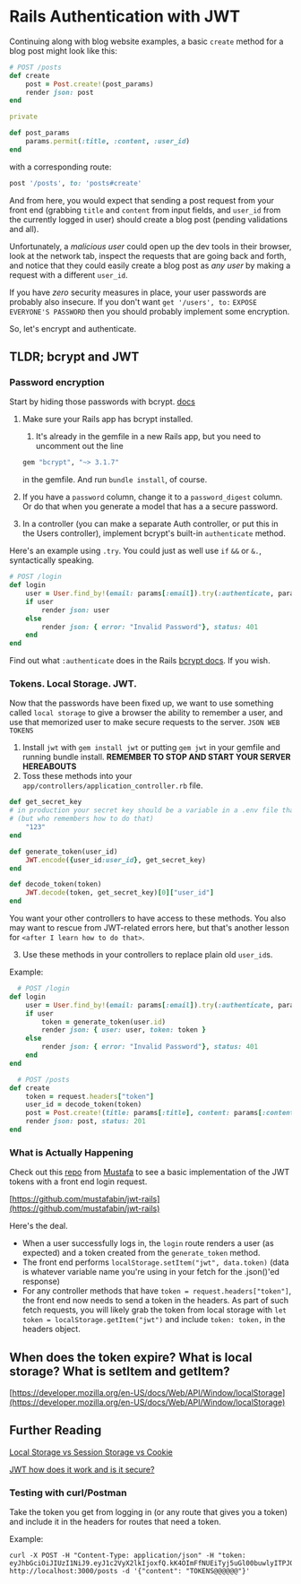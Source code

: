 
# Rails Authentication with JWT

Continuing along with blog website examples, a basic `create` method for a blog post might look like this:

```ruby
# POST /posts
def create
    post = Post.create!(post_params)
    render json: post
end

private

def post_params
    params.permit(:title, :content, :user_id)
end
```

with a corresponding route:

```ruby
post '/posts', to: 'posts#create'
```

And from here, you would expect that sending a post request from your front end (grabbing `title` and `content` from input fields, and `user_id` from the currently logged in user) should create a blog post (pending validations and all).

Unfortunately, a *malicious user* could open up the dev tools in their browser, look at the network tab, inspect the requests that are going back and forth, and notice that they could easily create a blog post as *any user* by making a request with a different `user_id`.

If you have *zero* security measures in place, your user passwords are probably also insecure. If you don't want `get '/users', to:` `EXPOSE EVERYONE'S PASSWORD` then you should probably implement some encryption.

So, let's encrypt and authenticate.

## TLDR; bcrypt and JWT

### Password encryption

Start by hiding those passwords with bcrypt. [docs](https://www.rubydoc.info/gems/bcrypt-ruby/)

1. Make sure your Rails app has bcrypt installed.
   1. It's already in the gemfile in a new Rails app, but you need to uncomment out the line 
   ```ruby
   gem "bcrypt", "~> 3.1.7"
   ```
    in the gemfile. And run `bundle install`, of course.

2. If you have a `password` column, change it to a `password_digest` column. Or do that when you generate a model that has a a secure password.

3. In a controller (you can make a separate Auth controller, or put this in the Users controller), implement bcrypt's built-in `authenticate` method.

Here's an example using `.try`. You could just as well use `if` `&&` or `&.`, syntactically speaking. 

```ruby
# POST /login   
def login
    user = User.find_by!(email: params[:email]).try(:authenticate, params[:password])
    if user
        render json: user
    else
        render json: { error: "Invalid Password"}, status: 401
    end
end
  ```

Find out what `:authenticate` does in the Rails [bcrypt docs](https://www.rubydoc.info/gems/bcrypt-ruby/). If you wish.

### Tokens. Local Storage. JWT.

Now that the passwords have been fixed up, we want to use something called `local storage` to give a browser the ability to remember a user, and use that memorized user to make secure requests to the server. `JSON WEB TOKENS`

1. Install `jwt` with `gem install jwt` or putting `gem jwt` in your gemfile and running bundle install. **REMEMBER TO STOP AND START YOUR SERVER HEREABOUTS**
2. Toss these methods into your `app/controllers/application_controller.rb` file.
```ruby
def get_secret_key 
# in production your secret key should be a variable in a .env file that is not visible on github 
# (but who remembers how to do that)
    "123"
end

def generate_token(user_id)
    JWT.encode({user_id:user_id}, get_secret_key)
end

def decode_token(token)
    JWT.decode(token, get_secret_key)[0]["user_id"]
end  
```

You want your other controllers to have access to these methods. You also may want to rescue from JWT-related errors here, but that's another lesson for `<after I learn how to do that>`. 

3. Use these methods in your controllers to replace plain old `user_id`s.

Example:

```ruby
  # POST /login
def login
    user = User.find_by!(email: params[:email]).try(:authenticate, params[:password])
    if user
        token = generate_token(user.id)
        render json: { user: user, token: token }
    else
        render json: { error: "Invalid Password"}, status: 401
    end
end
```

```ruby
  # POST /posts
def create
    token = request.headers["token"]
    user_id = decode_token(token)
    post = Post.create!(title: params[:title], content: params[:content], user_id: user_id) # note that the user_id here comes from the decoded token, rather than the params
    render json: post, status: 201
end
```

### What is Actually Happening

Check out this [repo](https://github.com/mustafabin/jwt-rails) from [Mustafa](https://www.linkedin.com/in/mustafa-binalhag-5080bb157/) to see a basic implementation of the JWT tokens with a front end login request.

[https://github.com/mustafabin/jwt-rails](https://github.com/mustafabin/jwt-rails)

Here's the deal. 

- When a user successfully logs in, the `login` route renders a user (as expected) and a token created from the `generate_token` method.
- The front end performs `localStorage.setItem("jwt", data.token)` (data is whatever variable name you're using in your fetch for the .json()'ed response)
- For any controller methods that have `token = request.headers["token"]`, the front end now needs to send a token in the headers. As part of such fetch requests, you will likely grab the token from local storage with `let token = localStorage.getItem("jwt")` and include `token: token,` in the headers object.

## When does the token expire? What is local storage? What is setItem and getItem?

[https://developer.mozilla.org/en-US/docs/Web/API/Window/localStorage](https://developer.mozilla.org/en-US/docs/Web/API/Window/localStorage)


## Further Reading

[Local Storage vs Session Storage vs Cookie](https://www.xenonstack.com/insights/local-vs-session-storage-vs-cookie)

[JWT how does it work and is it secure?](https://dev.to/darken/jwt-how-does-it-work-and-is-it-secure-37n)


### Testing with curl/Postman

Take the token you get from logging in (or any route that gives you a token) and include it in the headers for routes that need a token.

Example:

```
curl -X POST -H "Content-Type: application/json" -H "token: eyJhbGciOiJIUzI1NiJ9.eyJ1c2VyX2lkIjoxfQ.kK4OImFfNUEiTyj5uGl00buwlyITPJQHKBzpeRH6lOM" http://localhost:3000/posts -d '{"content": "TOKENS@@@@@@"}'
```







